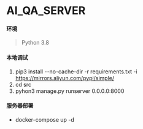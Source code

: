 # AI_QA_SERVER

#### 环境
> Python 3.8

#### 本地调试
1. pip3 install --no-cache-dir -r requirements.txt -i https://mirrors.aliyun.com/pypi/simple/
2. cd src
3. pyhon3 manage.py runserver 0.0.0.0:8000

#### 服务器部署
- docker-compose up -d